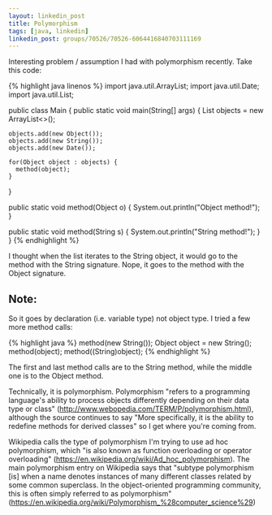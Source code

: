 ```yaml
---
layout: linkedin_post
title: Polymorphism
tags: [java, linkedin]
linkedin_post: groups/70526/70526-6064416840703111169
---
```


Interesting problem / assumption I had with polymorphism recently. Take this code:

{% highlight java linenos %}
import java.util.ArrayList;
import java.util.Date;
import java.util.List;

public class Main {
  public static void main(String[] args) {
    List<Object> objects = new ArrayList<>();
    
    objects.add(new Object());
    objects.add(new String());
    objects.add(new Date());
    
    for(Object object : objects) {
      method(object);
    }
  }
  
  public static void method(Object o) {
    System.out.println("Object method!");
  }
  
  public static void method(String s) {
    System.out.println("String method!");
  }
}
{% endhighlight %}

I thought when the list iterates to the String object, it would go to the method with the String signature. Nope, it goes to the method with the Object signature.

<h2>Note:</h2>

So it goes by declaration (i.e. variable type) not object type. I tried a few more method calls:

{% highlight java %}
method(new String());
Object object = new String();
method(object);
method((String)object);
{% endhighlight %}

The first and last method calls are to the String method, while the middle one is to the Object method.

Technically, it is polymorphism. Polymorphism "refers to a programming language's ability to process objects differently depending on their data type or class" (http://www.webopedia.com/TERM/P/polymorphism.html), although the source continues to say "More specifically, it is the ability to redefine methods for derived classes" so I get where you're coming from.

Wikipedia calls the type of polymorphism I'm trying to use ad hoc polymorphism, which "is also known as function overloading or operator overloading" (https://en.wikipedia.org/wiki/Ad_hoc_polymorphism). The main polymorphism entry on Wikipedia says that "subtype polymorphism [is] when a name denotes instances of many different classes related by some common superclass. In the object-oriented programming community, this is often simply referred to as polymorphism" (https://en.wikipedia.org/wiki/Polymorphism_%28computer_science%29)
